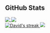 ## GitHub Stats
<!-- Current Stats card -->
<div>
<a href="https://github.com/phirebase">
<img align="top" src="https://github-readme-stats.vercel.app/api?username=phirebase&theme=transparent&hide=issues,contribs&count_private=true&hide_title=false&show_icons=true&include_all_commits=true&text_bold=false&hide_border=true" />
</a>
<a href="https://github.com/phirebase">
<img align="top" src="https://github-readme-stats.vercel.app/api/top-langs/?username=phirebase&langs_count=10&layout=compact&theme=transparent&hide_title=false&hide_border=true&hide=css,html,shell" />
</a>
</div>

<div>
<a href="https://github.com/phirebase">
      <img alt="David's streak" src="https://github-readme-streak-stats-9m8ugfa77-denvercoder1.vercel.app/?user=phirebase&theme=monokai-metallian&border_radius=0&card_width=417&card_height=194&background=0D1017&fire=E8EDF3&currStreakNum=E8EDF3&sideNums=E8EDF3&currStreakLabel=E8EDF3&sideLabels=E8EDF3F0&dates=E8EDF3D5&ring=E8EDF3F0&card_width=400&card_height=195"/>
    </a>
  <a href="https://github.com/phirebase">
<img src="https://github-readme-stats.vercel.app/api?username=phirebase&show_icons=true&bg_color=0D1017&border_radius=0&text_color=E8EDF3D5&title_color=E8EDF3&icon_color=E8EDF3&hide_border=false&card_width=414&card_height=195"/>
    </a>
</div>
